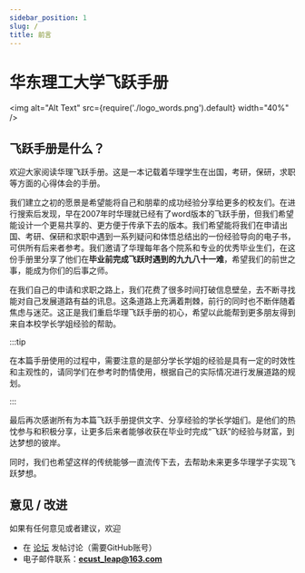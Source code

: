 ```yaml
---
sidebar_position: 1
slug: /
title: 前言
---
```


# 华东理工大学飞跃手册 <!-- markdownlint-disable MD025 -->

<img alt="Alt Text" src={require('./logo_words.png').default} width="40%" />

## 飞跃手册是什么？

欢迎大家阅读华理飞跃手册。这是一本记载着华理学生在出国，考研，保研，求职等方面的心得体会的手册。

我们建立之初的愿景是希望能将自己和朋辈的成功经验分享给更多的校友们。在进行搜索后发现，早在2007年时华理就已经有了word版本的飞跃手册，但我们希望能设计一个更易共享的、更方便于传承下去的版本。我们希望能将我们在申请出国、考研、保研和求职中遇到一系列疑问和体悟总结出的一份经验导向的电子书，可供所有后来者参考。我们邀请了华理每年各个院系和专业的优秀毕业生们，在这份手册里分享了他们在**毕业前完成飞跃时遇到的九九八十一难**，希望我们的前世之事，能成为你们的后事之师。

在我们自己的申请和求职之路上，我们花费了很多时间打破信息壁垒，去不断寻找能对自己发展道路有益的讯息。这条道路上充满着荆棘，前行的同时也不断伴随着焦虑与迷茫。这正是我们重启华理飞跃手册的初心，希望以此能帮到更多朋友得到来自本校学长学姐经验的帮助。

:::tip

在本篇手册使用的过程中，需要注意的是部分学长学姐的经验是具有一定的时效性和主观性的，请同学们在参考时酌情使用，根据自己的实际情况进行发展道路的规划。

:::

最后再次感谢所有为本篇飞跃手册提供文字、分享经验的学长学姐们。是他们的热忱参与和积极分享，让更多后来者能够收获在毕业时完成“飞跃”的经验与财富，到达梦想的彼岸。

同时，我们也希望这样的传统能够一直流传下去，去帮助未来更多华理学子实现飞跃梦想。

## 意见 / 改进

如果有任何意见或者建议，欢迎

- 在 [论坛](https://github.com/ECUST-Leap/ecust-leap.github.io/discussions) 发帖讨论（需要GitHub账号）
- 电子邮件联系：**ecust_leap@163.com**
